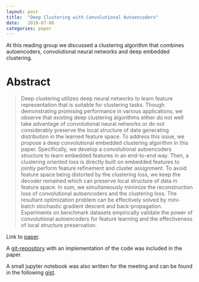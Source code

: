 ```yaml
---
layout: post
title:  "Deep Clustering with Convolutional Autoencoders"
date:   2018-07-06
categories: paper
---
```


At this reading group we discussed a clustering algorithm that combines autoencoders, convolutional neural networks and deep embedded clustering.

# Abstract

> Deep clustering utilizes deep neural networks to learn feature representation that is suitable for clustering tasks. Though demonstrating promising performance in various applications, we observe that existing deep clustering algorithms either do not well take advantage of convolutional neural networks or do not considerably preserve the local structure of data generating distribution in the learned feature space. To address this issue, we propose a deep convolutional embedded clustering algorithm in this paper. Specifically, we develop a convolutional autoencoders structure to learn embedded features in an end-to-end way. Then, a clustering oriented loss is directly built on embedded features to jointly perform feature refinement and cluster assignment. To avoid feature space being distorted by the clustering loss, we keep the decoder remained which can preserve local structure of data in feature space. In sum, we simultaneously minimize the reconstruction loss of convolutional autoencoders and the clustering loss. The resultant optimization problem can be effectively solved by mini-batch stochastic gradient descent and back-propagation. Experiments on benchmark datasets empirically validate the power of convolutional autoencoders for feature learning and the effectiveness of local structure preservation.

Link to [paper].

A [git-repository] with an implementation of the code was included in the paper. 

A small jupyter notebook was also written for the meeting and can be found in the following [gist].


[paper]: https://link.springer.com/chapter/10.1007/978-3-319-70096-0_39
[git-repository]:   https://github.com/XifengGuo/DCEC
[gist]: https://gist.github.com/mj-will/9a5686ba464cd2e1def06a90b0cb6cb6
